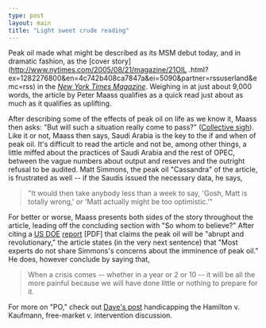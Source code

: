 ```yaml
---
type: post
layout: main
title: "Light sweet crude reading"
---
```

Peak oil made what might be described as its MSM debut today, and in dramatic
fashion, as the [cover story](http://www.nytimes.com/2005/08/21/magazine/21OIL
.html?ex=1282276800&en=4c742b408ca7847a&ei=5090&partner=rssuserland&emc=rss)
in the _[New York Times
Magazine](http://www.nytimes.com/pages/magazine/index.html?8dpc)_. Weighing in
at just about 9,000 words, the article by Peter Maass qualifies as a quick
read just about as much as it qualifies as uplifting.

  
After describing some of the effects of peak oil on life as we know it, Maass
then asks: "But will such a situation really come to pass?" ([Collective
sigh](http://www.theoildrum.com/)). Like it or not, Maass then says, Saudi
Arabia is the key to the if and when of peak oil. It's difficult to read the
article and not be, among other things, a little miffed about the practices of
Saudi Arabia and the rest of OPEC, between the vague numbers about output and
reserves and the outright refusal to be audited. Matt Simmons, the peak oil
"Cassandra" of the article, is frustrated as well -- if the Saudis issued the
necessary data, he says,

> "It would then take anybody less than a week to say, 'Gosh, Matt is totally
wrong,' or 'Matt actually might be too optimistic.'"

For better or worse, Maass presents both sides of the story throughout the
article, leading off the concluding section with "So whom to believe?" After
citing a [US DOE](http://www.energy.gov/engine/content.do)
[report](http://www.hilltoplancers.org/stories/hirsch0502.pdf) [PDF] that
claims the peak oil will be "abrupt and revolutionary," the article states (in
the very next sentence) that "Most experts do not share Simmons's concerns
about the imminence of peak oil." He does, however conclude by saying that,

> When a crisis comes -- whether in a year or 2 or 10 -- it will be all the
more painful because we will have done little or nothing to prepare for it.

For more on "PO," check out [Dave's
post](http://gristmill.grist.org/story/2005/8/3/151536/5739) handicapping the
Hamilton v. Kaufmann, free-market v. intervention discussion.

